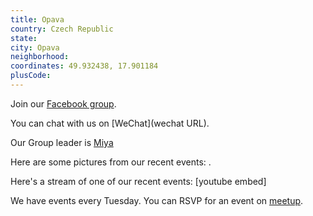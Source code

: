 ```yaml
---
title: Opava
country: Czech Republic
state: 
city: Opava
neighborhood: 
coordinates: 49.932438, 17.901184
plusCode:
---
```

Join our [Facebook group](https://www.facebook.com/groups/freecodecamp.opava).

You can chat with us on [WeChat](wechat URL).

Our Group leader is [Miya](freecodecamp.org/miya)

Here are some pictures from our recent events:
![]().

Here's a stream of one of our recent events:
[youtube embed]

We have events every Tuesday. You can RSVP for an event on [meetup](meetupurl).
